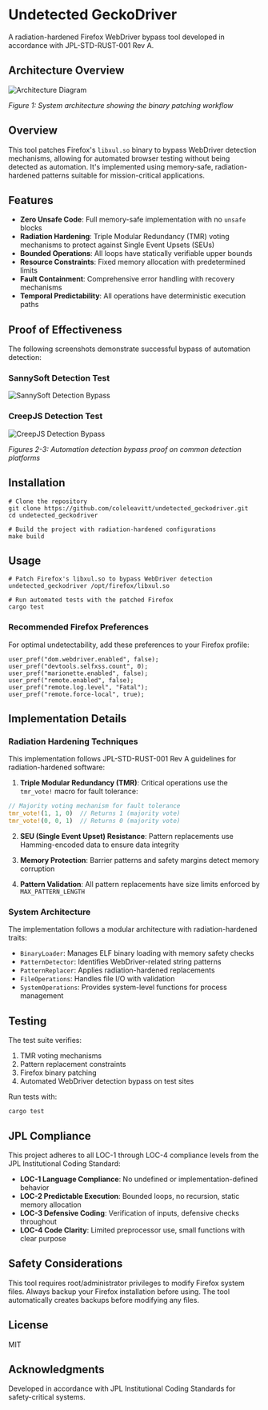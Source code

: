 # Undetected GeckoDriver

A radiation-hardened Firefox WebDriver bypass tool developed in accordance with JPL-STD-RUST-001 Rev A.

## Architecture Overview

![Architecture Diagram](resources/images/architecture_diagram.png)

*Figure 1: System architecture showing the binary patching workflow*

## Overview

This tool patches Firefox's `libxul.so` binary to bypass WebDriver detection mechanisms, allowing for automated browser testing without being detected as automation. It's implemented using memory-safe, radiation-hardened patterns suitable for mission-critical applications.

## Features

- **Zero Unsafe Code**: Full memory-safe implementation with no `unsafe` blocks
- **Radiation Hardening**: Triple Modular Redundancy (TMR) voting mechanisms to protect against Single Event Upsets (SEUs)
- **Bounded Operations**: All loops have statically verifiable upper bounds
- **Resource Constraints**: Fixed memory allocation with predetermined limits
- **Fault Containment**: Comprehensive error handling with recovery mechanisms
- **Temporal Predictability**: All operations have deterministic execution paths

## Proof of Effectiveness

The following screenshots demonstrate successful bypass of automation detection:

### SannySoft Detection Test
![SannySoft Detection Bypass](proof_20250407_131554/sannysoft_detection_131605.png)

### CreepJS Detection Test
![CreepJS Detection Bypass](proof_20250407_131554/creepjs_detection_131610.png)

*Figures 2-3: Automation detection bypass proof on common detection platforms*

## Installation

```
# Clone the repository
git clone https://github.com/coleleavitt/undetected_geckodriver.git
cd undetected_geckodriver

# Build the project with radiation-hardened configurations
make build
```

## Usage

```
# Patch Firefox's libxul.so to bypass WebDriver detection
undetected_geckodriver /opt/firefox/libxul.so

# Run automated tests with the patched Firefox
cargo test
```

### Recommended Firefox Preferences

For optimal undetectability, add these preferences to your Firefox profile:

```
user_pref("dom.webdriver.enabled", false);
user_pref("devtools.selfxss.count", 0);
user_pref("marionette.enabled", false);
user_pref("remote.enabled", false);
user_pref("remote.log.level", "Fatal");
user_pref("remote.force-local", true);
```

## Implementation Details

### Radiation Hardening Techniques

This implementation follows JPL-STD-RUST-001 Rev A guidelines for radiation-hardened software:

1. **Triple Modular Redundancy (TMR)**: Critical operations use the `tmr_vote!` macro for fault tolerance:
```rust
// Majority voting mechanism for fault tolerance
tmr_vote!(1, 1, 0)  // Returns 1 (majority vote)
tmr_vote!(0, 0, 1)  // Returns 0 (majority vote)
```



2. **SEU (Single Event Upset) Resistance**: Pattern replacements use Hamming-encoded data to ensure data integrity

3. **Memory Protection**: Barrier patterns and safety margins detect memory corruption

4. **Pattern Validation**: All pattern replacements have size limits enforced by `MAX_PATTERN_LENGTH`

### System Architecture

The implementation follows a modular architecture with radiation-hardened traits:

- `BinaryLoader`: Manages ELF binary loading with memory safety checks
- `PatternDetector`: Identifies WebDriver-related string patterns
- `PatternReplacer`: Applies radiation-hardened replacements
- `FileOperations`: Handles file I/O with validation
- `SystemOperations`: Provides system-level functions for process management

## Testing

The test suite verifies:

1. TMR voting mechanisms
2. Pattern replacement constraints
3. Firefox binary patching
4. Automated WebDriver detection bypass on test sites

Run tests with:

```
cargo test
```

## JPL Compliance

This project adheres to all LOC-1 through LOC-4 compliance levels from the JPL Institutional Coding Standard:

- **LOC-1 Language Compliance**: No undefined or implementation-defined behavior
- **LOC-2 Predictable Execution**: Bounded loops, no recursion, static memory allocation
- **LOC-3 Defensive Coding**: Verification of inputs, defensive checks throughout
- **LOC-4 Code Clarity**: Limited preprocessor use, small functions with clear purpose

## Safety Considerations

This tool requires root/administrator privileges to modify Firefox system files. Always backup your Firefox installation before using. The tool automatically creates backups before modifying any files.

## License

MIT

## Acknowledgments

Developed in accordance with JPL Institutional Coding Standards for safety-critical systems.
